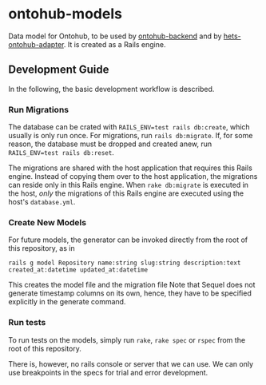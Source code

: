 # ontohub-models
Data model for Ontohub, to be used by [ontohub-backend](https://github.com/ontohub/ontohub-backend) and by [hets-ontohub-adapter](https://github.com/ontohub/hets-ontohub-adapter).
It is created as a Rails engine.

## Development Guide

In the following, the basic development workflow is described.

### Run Migrations
The database can be crated with `RAILS_ENV=test rails db:create`, which usually is only run once.
For migrations, run `rails db:migrate`.
If, for some reason, the database must be dropped and created anew, run `RAILS_ENV=test rails db:reset`.

The migrations are shared with the host application that requires this Rails engine.
Instead of copying them over to the host application, the migrations can reside only in this Rails engine.
When `rake db:migrate` is executed in the host, *only* the migrations of this Rails engine are executed using the host's `database.yml`.

### Create New Models
For future models, the generator can be invoked directly from the root of this repository, as in
```
rails g model Repository name:string slug:string description:text created_at:datetime updated_at:datetime
```
This creates the model file and the migration file
Note that Sequel does not generate timestamp columns on its own, hence, they have to be specified explicitly in the generate command.

### Run tests
To run tests on the models, simply run `rake`, `rake spec` or `rspec` from the root of this repository.

There is, however, no rails console or server that we can use.
We can only use breakpoints in the specs for trial and error development.
